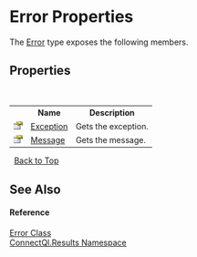 # Error Properties
 

The <a href="T_ConnectQl_Results_Error">Error</a> type exposes the following members.


## Properties
&nbsp;<table><tr><th></th><th>Name</th><th>Description</th></tr><tr><td>![Public property](media/pubproperty.gif "Public property")</td><td><a href="P_ConnectQl_Results_Error_Exception">Exception</a></td><td>
Gets the exception.</td></tr><tr><td>![Public property](media/pubproperty.gif "Public property")</td><td><a href="P_ConnectQl_Results_Error_Message">Message</a></td><td>
Gets the message.</td></tr></table>&nbsp;
<a href="#error-properties">Back to Top</a>

## See Also


#### Reference
<a href="T_ConnectQl_Results_Error">Error Class</a><br /><a href="N_ConnectQl_Results">ConnectQl.Results Namespace</a><br />